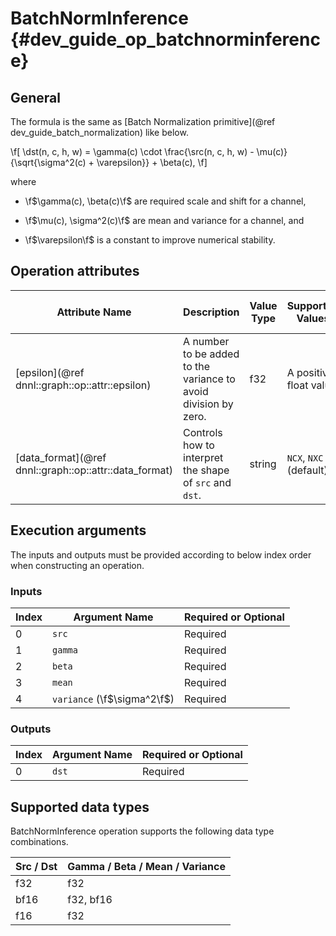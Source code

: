 # BatchNormInference {#dev_guide_op_batchnorminference}

## General

The formula is the same as
[Batch Normalization primitive](@ref dev_guide_batch_normalization) like below.

\f[
    \dst(n, c, h, w) =
       \gamma(c) \cdot
       \frac{\src(n, c, h, w) - \mu(c)} {\sqrt{\sigma^2(c) + \varepsilon}}
       + \beta(c),
\f]

where

- \f$\gamma(c), \beta(c)\f$ are required scale and shift for a channel,

- \f$\mu(c), \sigma^2(c)\f$ are mean and variance for a channel, and

- \f$\varepsilon\f$ is a constant to improve numerical stability.

## Operation attributes

Attribute Name | Description | Value Type |Supported Values | Required or Optional
-- | -- | --| --|--
[epsilon](@ref dnnl::graph::op::attr::epsilon) | A number to be added to the variance to avoid division by zero. |f32 |A positive float value  | Required
[data_format](@ref dnnl::graph::op::attr::data_format) |Controls how to interpret the shape of `src` and `dst`.| string|`NCX`, `NXC` (default) | Optional

## Execution arguments

The inputs and outputs must be provided according to below index order when
constructing an operation.

### Inputs

Index | Argument Name | Required or Optional
-- | -- | --
0|`src` | Required
1|`gamma` | Required
2|`beta`|Required
3|`mean` | Required
4|`variance` (\f$\sigma^2\f$)|Required

### Outputs

Index | Argument Name | Required or Optional
-- | -- | --
0|`dst` | Required

## Supported data types

BatchNormInference operation supports the following data type combinations.

Src / Dst | Gamma / Beta / Mean / Variance
--|--
f32 | f32
bf16 | f32, bf16
f16 | f32
